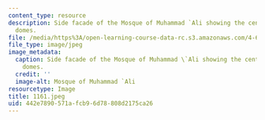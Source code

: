 ```yaml
---
content_type: resource
description: Side facade of the Mosque of Muhammad `Ali showing the central and side
  domes.
file: /media/https%3A/open-learning-course-data-rc.s3.amazonaws.com/4-615-the-architecture-of-cairo-spring-2002/442e7890571afcb96d78808d2175ca26_1161.jpeg
file_type: image/jpeg
image_metadata:
  caption: Side facade of the Mosque of Muhammad \`Ali showing the central and side
    domes.
  credit: ''
  image-alt: Mosque of Muhammad `Ali
resourcetype: Image
title: 1161.jpeg
uid: 442e7890-571a-fcb9-6d78-808d2175ca26
---
```

